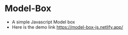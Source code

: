 # Model-Box

* A simple Javascript  Model box
* Here is the demo link https://model-box-js.netlify.app/
